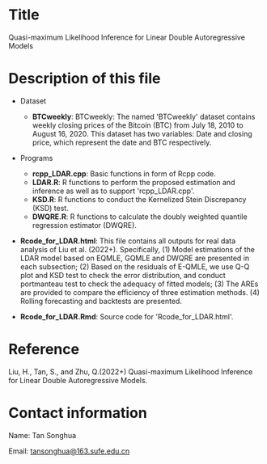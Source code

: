 # Title

Quasi-maximum Likelihood Inference for Linear Double Autoregressive Models



# Description of this file

- Dataset
  - **BTCweekly**: BTCweekly: The named 'BTCweekly' dataset contains weekly closing prices of the Bitcoin (BTC) from July 18, 2010 to August 16, 2020. This dataset has two variables: Date and closing price, which represent the date and BTC respectively. 
- Programs
  - **rcpp_LDAR.cpp**: Basic functions in form of Rcpp code.
  - **LDAR.R**: R functions to perform the proposed estimation and inference as well as to support 'rcpp_LDAR.cpp'.
  - **KSD.R**: R functions to conduct the Kernelized Stein Discrepancy (KSD) test.
  - **DWQRE.R**: R functions to calculate the doubly weighted quantile regression estimator (DWQRE).
  
- **Rcode_for_LDAR.html**: This file contains all outputs for real data analysis of Liu et al. (2022+). Specifically, (1) Model estimations of the LDAR model based on EQMLE, GQMLE and DWQRE are presented in each subsection; (2) Based on the residuals of E-QMLE, we use Q-Q plot and KSD test to check the error distribution, and conduct portmanteau test to check the adequacy of fitted models; (3) The AREs are provided to compare the efficiency of three estimation methods. (4) Rolling forecasting and backtests are presented.

- **Rcode_for_LDAR.Rmd**: Source code for 'Rcode_for_LDAR.html'.



# Reference

Liu, H., Tan, S., and Zhu, Q.(2022+) Quasi-maximum Likelihood Inference for Linear Double Autoregressive Models.



# Contact information
Name: Tan Songhua

Email: tansonghua@163.sufe.edu.cn 
